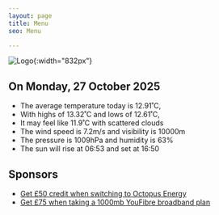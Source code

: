 ```yaml
---
layout: page
title: Menu
seo: Menu

---
```


![Logo](/images/logo.jpg){:width="832px"}

<!-- weather_marker starts -->
## On Monday, 27 October 2025

- The average temperature today is 12.91˚C,
- With highs of 13.32˚C and lows of 12.61˚C,
- It may feel like 11.9˚C with scattered clouds
- The wind speed is 7.2m/s and visibility is 10000m
- The pressure is 1009hPa and humidity is 63%
- The sun will rise at 06:53 and set at 16:50

<!-- weather_marker ends -->

## Sponsors

- [Get £50 credit when switching to Octopus Energy](https://bit.ly/3oD1nnS)
- [Get £75 when taking a 1000mb YouFibre broadband plan](https://aklam.io/91zWhU?)
